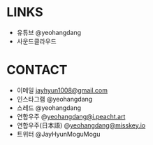 # LINKS
* 유튜브 @yeohangdang
* 사운드클라우드

# CONTACT
* 이메일 jayhyun1008@gmail.com
* 인스타그램 @yeohangdang
* 스레드 @yeohangdang
* 연합우주 @yeohangdang@i.peacht.art
* 연합우주(日本語) @yeohangdang@misskey.io
* 트위터 @JayHyunMoguMogu